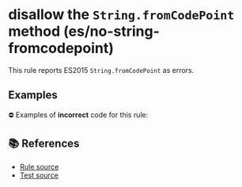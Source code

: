 # disallow the `String.fromCodePoint` method (es/no-string-fromcodepoint)

This rule reports ES2015 `String.fromCodePoint` as errors.

## Examples

⛔ Examples of **incorrect** code for this rule:

<eslint-playground type="bad" code="/*eslint es/no-string-fromcodepoint: error */
const thumbUp = String.fromCodePoint(0x1F44D)
" />

## 📚 References

- [Rule source](https://github.com/mysticatea/eslint-plugin-es/blob/v3.0.0/lib/rules/no-string-fromcodepoint.js)
- [Test source](https://github.com/mysticatea/eslint-plugin-es/blob/v3.0.0/tests/lib/rules/no-string-fromcodepoint.js)
